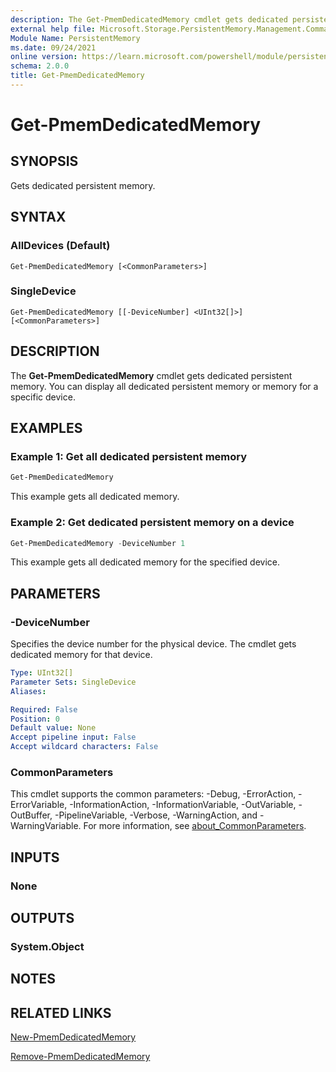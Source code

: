 ```yaml
---
description: The Get-PmemDedicatedMemory cmdlet gets dedicated persistent memory.
external help file: Microsoft.Storage.PersistentMemory.Management.Commands.dll-Help.xml
Module Name: PersistentMemory
ms.date: 09/24/2021
online version: https://learn.microsoft.com/powershell/module/persistentmemory/get-pmemdedicatedmemory?view=windowsserver2025-ps&wt.mc_id=ps-gethelp
schema: 2.0.0
title: Get-PmemDedicatedMemory
---
```


# Get-PmemDedicatedMemory

## SYNOPSIS
Gets dedicated persistent memory.

## SYNTAX

### AllDevices (Default)
```
Get-PmemDedicatedMemory [<CommonParameters>]
```

### SingleDevice
```
Get-PmemDedicatedMemory [[-DeviceNumber] <UInt32[]>] [<CommonParameters>]
```

## DESCRIPTION
The **Get-PmemDedicatedMemory** cmdlet gets dedicated persistent memory. You can display all dedicated persistent memory or memory for a specific device.

## EXAMPLES

### Example 1: Get all dedicated persistent memory
```powershell
Get-PmemDedicatedMemory
```

This example gets all dedicated memory.

### Example 2: Get dedicated persistent memory on a device
```powershell
Get-PmemDedicatedMemory -DeviceNumber 1
```

This example gets all dedicated memory for the specified device.

## PARAMETERS

### -DeviceNumber
Specifies the device number for the physical device.
The cmdlet gets dedicated memory for that device.

```yaml
Type: UInt32[]
Parameter Sets: SingleDevice
Aliases:

Required: False
Position: 0
Default value: None
Accept pipeline input: False
Accept wildcard characters: False
```

### CommonParameters
This cmdlet supports the common parameters: -Debug, -ErrorAction, -ErrorVariable, -InformationAction, -InformationVariable, -OutVariable, -OutBuffer, -PipelineVariable, -Verbose, -WarningAction, and -WarningVariable. For more information, see [about_CommonParameters](https://go.microsoft.com/fwlink/?LinkID=113216).

## INPUTS

### None

## OUTPUTS

### System.Object

## NOTES

## RELATED LINKS

[New-PmemDedicatedMemory](New-PmemDedicatedMemory.md)

[Remove-PmemDedicatedMemory](Remove-PmemDedicatedMemory.md)
